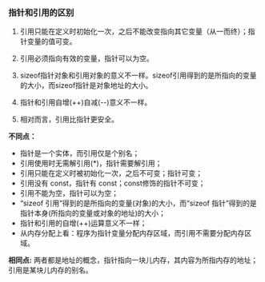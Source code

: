 ### 指针和引用的区别
1. 引用只能在定义时初始化一次，之后不能改变指向其它变量（从一而终）；指针变量的值可变。

2. 引用必须指向有效的变量，指针可以为空。

3. sizeof指针对象和引用对象的意义不一样。sizeof引用得到的是所指向的变量的大小，而sizeof指针是对象地址的大小。

4. 指针和引用自增(++)自减(--)意义不一样。

5. 相对而言，引用比指针更安全。

**不同点：**

* 指针是一个实体，而引用仅是个别名；
* 引用使用时无需解引用(*)，指针需要解引用；
* 引用只能在定义时被初始化一次，之后不可变；指针可变；
* 引用没有 const，指针有 const；const修饰的指针不可变；
* 引用不能为空，指针可以为空；
* “sizeof 引用”得到的是所指向的变量(对象)的大小，而“sizeof 指针”得到的是指针本身(所指向的变量或对象的地址)的大小；
* 指针和引用的自增(++)运算意义不一样；
* 从内存分配上看：程序为指针变量分配内存区域，而引用不需要分配内存区域。

**相同点:**
两者都是地址的概念，指针指向一块儿内存，其内容为所指内存的地址；引用是某块儿内存的别名。
